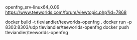 openfng_srv-linux64_0.09
https://www.teeworlds.com/forum/viewtopic.php?id=7868


docker build -t tleviandier/teeworlds-openfng .
docker run -p 8303:8303/udp tleviandier/teeworlds-openfng
docker push tleviandier/teeworlds-openfng

